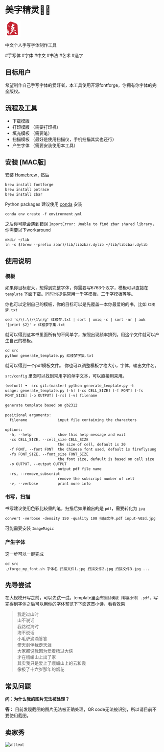 # 美字精灵🧚‍♀️
<img src="logo.jpeg" alt="logo" width="50"/>

中文个人手写字体制作工具

\#手写体 \#字体 \#中文 \#书法 \#艺术 \#造字

## 目标用户
希望制作自己手写字体的爱好者，本工具使用开源fontforge，你拥有你字体的完全版权。

## 流程及工具
* 下载模版
* 打印模版 （需要打印机）
* 填充模板 （需要笔）
* 扫描模板 （最好是使用扫描仪，手机扫描其实也还行）
* 产生字体  （需要安装使用本工具）  

## 安装 [MAC版]
安装 [Homebrew](https://docs.brew.sh/Installation) , 然后
```
brew install fontforge
brew install potrace
brew install zbar
```
  Python packages 建议使用 [conda](https://conda.io/projects/conda/en/latest/user-guide/install/index.html) 安装
```
conda env create -f environment.yml
```
之后你可能会遇到错误 `ImportError: Unable to find zbar shared library`，你需要以下workaround
```
mkdir ~/lib
ln -s $(brew --prefix zbar)/lib/libzbar.dylib ~/lib/libzbar.dylib
```

## 使用说明
### 模板
如果你目标宏大，想得到完整字体，你需要写6763个汉字，模板可以直接在 `template` 下面下载。同时也提供常用一千字模板，二千字模板等等。

你也可以定制自己的模板，你的目标可以是先覆盖一本你最爱的的书，比如 `红楼梦.txt`
```
sed 's/\(.\)/\1\n/g' 红楼梦.txt | sort | uniq -c | sort -nr | awk '{print $2}' > 红楼梦字集.txt
```

就可以得到这本书里面所有的不同单字，按照出现频率排列。用这个文件就可以产生自己的模板。
```
cd src
python generate_template.py 红楼梦字集.txt
```
就可以得到一个pdf模板文件。
你也可以调整模板字格大小，字体，输出文件名。

`src/config` 里面可以找到常用字的单字文本，可以直接用来用。

```
(wefont) ➜  src git:(master) python generate_template.py -h
usage: generate_template.py [-h] [-cs CELL_SIZE] [-f FONT] [-fs FONT_SIZE] [-o OUTPUT] [-rs] [-v] filename

generate template based on gb2312

positional arguments:
  filename              input file containing the characters

options:
  -h, --help            show this help message and exit
  -cs CELL_SIZE, --cell_size CELL_SIZE
                        the size of cell, default is 20
  -f FONT, --font FONT  the Chinese font used, default is fireflysung
  -fs FONT_SIZE, --font_size FONT_SIZE
                        the font size, default is based on cell size
  -o OUTPUT, --output OUTPUT
                        output pdf file name
  -rs, --remove_subscript
                        remove the subscript number of cell
  -v, --verbose         print more info
```

### 书写，扫描
书写建议使用色彩比较重的笔，扫描后如果输出的是 `pdf`，需要转化为 `jpg`

```
convert -verbose -density 150 -quality 100 扫描文件.pdf input-%02d.jpg
```
可能需要安装 `ImageMagic`

### 产生字体
这一步可以一键完成
```
cd src
./forge_my_font.sh 字体名 扫描文件1.jpg 扫描文件2.jpg 扫描文件3.jpg ... 
```

## 先导尝试
在大规模开写之前，可以先试一试。template里面有`测试模板（郭襄小诗）.pdf`，写完得到字体之后可以用你的字体预览下下面这首小诗，看看效果

> 我走过山时   
> 山不说话  
> 我路过海时  
> 海不说话  
> 小毛驴滴滴答答  
> 倚天剑伴我走天涯  
> 大家都说我因为爱着杨过大侠  
> 才在峨嵋山上出了家  
> 其实我只是爱上了峨嵋山上的云和霞  
> 像极了十六岁那年的烟花  

## 常见问题
**问：为什么我的图片无法被处理？**

**答：** 目前发现截图的图片无法被正确处理，QR code无法被识别，所以请目前不要使用截图。

## 卖家秀
![alt text](./show.jpg)
